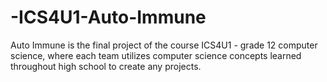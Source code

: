 # -ICS4U1-Auto-Immune
Auto Immune is the final project of the course ICS4U1 - grade 12 computer science, where each team utilizes computer science concepts learned throughout high school to create any projects.
